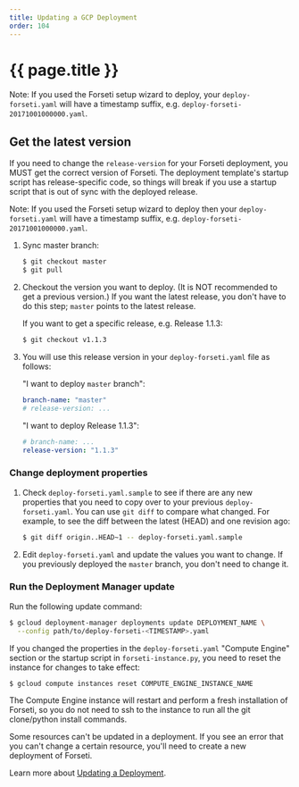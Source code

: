 ```yaml
---
title: Updating a GCP Deployment
order: 104
---
```

#  {{ page.title }}

Note: If you used the Forseti setup wizard to deploy, your `deploy-forseti.yaml`
will have a timestamp suffix, e.g. `deploy-forseti-20171001000000.yaml`.

## Get the latest version

If you need to change the `release-version` for your Forseti deployment, you MUST
get the correct version of Forseti. The deployment template's startup
script has release-specific code, so things will break if you use a startup script that
is out of sync with the deployed release.

Note: If you used the Forseti setup wizard to deploy then your `deploy-forseti.yaml` 
will have a timestamp suffix, e.g. `deploy-forseti-20171001000000.yaml`.

1. Sync master branch:

     ```bash
     $ git checkout master
     $ git pull
     ```

2. Checkout the version you want to deploy. (It is NOT recommended to get a previous
   version.) If you want the latest release, you don't have to do this step; `master`
   points to the latest release.

   If you want to get a specific release, e.g. Release 1.1.3:

   ```bash
   $ git checkout v1.1.3
   ```

3. You will use this release version in your `deploy-forseti.yaml` file as follows:

   "I want to deploy `master` branch":

   ```yaml
   branch-name: "master"
   # release-version: ...
   ```

   "I want to deploy Release 1.1.3":

   ```yaml
   # branch-name: ...
   release-version: "1.1.3"
   ```

### Change deployment properties
1. Check `deploy-forseti.yaml.sample` to see if there are any new properties
   that you need to copy over to your previous `deploy-forseti.yaml`. You can use
   `git diff` to compare what changed. For example, to see the diff between the latest
   (HEAD) and one revision ago:

   ```bash
   $ git diff origin..HEAD~1 -- deploy-forseti.yaml.sample
   ```

1. Edit `deploy-forseti.yaml` and update the values you want to change. If you
   previously deployed the `master` branch, you don't need to change it.

### Run the Deployment Manager update
Run the following update command:

  ```bash
  $ gcloud deployment-manager deployments update DEPLOYMENT_NAME \
    --config path/to/deploy-forseti-<TIMESTAMP>.yaml
  ```

If you changed the properties in the `deploy-forseti.yaml` "Compute Engine"
section or the startup script in `forseti-instance.py`, you need to reset
the instance for changes to take effect:

  ```bash
  $ gcloud compute instances reset COMPUTE_ENGINE_INSTANCE_NAME
  ```

The Compute Engine instance will restart and perform a fresh installation of Forseti, so you do
not need to ssh to the instance to run all the git clone/python install commands.

Some resources can't be updated in a deployment. If you see an error that you can't
change a certain resource, you'll need to create a new deployment of Forseti.

Learn more about [Updating a Deployment](https://cloud.google.com/deployment-manager/docs/deployments/updating-deployments).